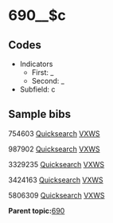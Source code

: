 # 690\_\_$c

## Codes

-   Indicators
    -   First: \_
    -   Second: \_
-   Subfield: c

## Sample bibs

754603 [Quicksearch](https://search.library.yale.edu/catalog/754603) [VXWS](http://prodorbis.library.yale.edu:7014/vxws/GetHoldingsService?bibId=754603)

987902 [Quicksearch](https://search.library.yale.edu/catalog/987902) [VXWS](http://prodorbis.library.yale.edu:7014/vxws/GetHoldingsService?bibId=987902)

3329235 [Quicksearch](https://search.library.yale.edu/catalog/3329235) [VXWS](http://prodorbis.library.yale.edu:7014/vxws/GetHoldingsService?bibId=3329235)

3424163 [Quicksearch](https://search.library.yale.edu/catalog/3424163) [VXWS](http://prodorbis.library.yale.edu:7014/vxws/GetHoldingsService?bibId=3424163)

5806309 [Quicksearch](https://search.library.yale.edu/catalog/5806309) [VXWS](http://prodorbis.library.yale.edu:7014/vxws/GetHoldingsService?bibId=5806309)

**Parent topic:**[690](../../tags/690/690.md)

